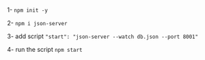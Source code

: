 1- `npm init -y`

2- `npm i json-server`

3- add script `"start": "json-server --watch db.json --port 8001"`

4- run the script `npm start`
